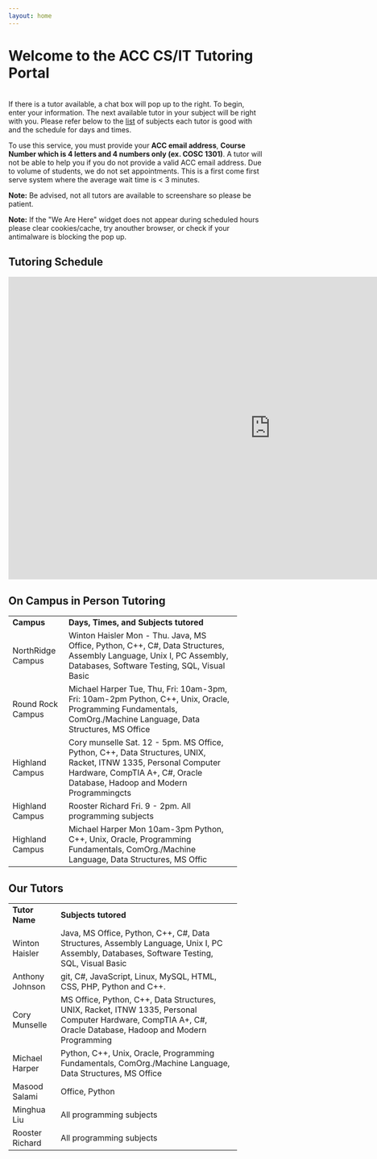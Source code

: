 ```yaml
---
layout: home
---
```


# Welcome to the ACC CS/IT Tutoring Portal
<div id="tutoring-available"> &nbsp; </div>
If there is a tutor available, a chat box will pop up to the right. To begin,
enter your information. The next available tutor in your subject will be right
with you. Please refer below to the <a href="#Table">list</a> of subjects each tutor is good with and the schedule for days and times.

To use this service, you must provide your __ACC email address__, __Course Number which is 4 letters and 4 numbers only (ex. COSC 1301)__. A tutor will
not be able to help you if you do not provide a valid ACC email address. 
Due to volume of students, we do not set appointments. 
This is a first come first serve system where the average wait time is < 3 minutes.

<b>Note:</b> Be advised, not all tutors are available to screenshare so please be patient.

<b>Note:</b> If the "We Are Here" widget does not appear during scheduled hours please clear cookies/cache, try anouther browser, or check if your antimalware is blocking the pop up.

## Tutoring Schedule

<iframe src="https://calendar.google.com/calendar/b/2/embed?height=600&amp;wkst=2&amp;bgcolor=%238E24AA&amp;ctz=America%2FChicago&amp;src=Zy5hdXN0aW5jYy5lZHVfdjNtdWJqOW9iMmt1dnRvMjRqamZ0Nmk0bmNAZ3JvdXAuY2FsZW5kYXIuZ29vZ2xlLmNvbQ&amp;color=%23F4511E&amp;mode=WEEK&amp;showTitle=0&amp;showNav=0&amp;showTabs=0&amp;showPrint=0&amp;showDate=0&amp;showCalendars=0" style="border-width:0" width="1040" height="600" frameborder="0" scrolling="no"></iframe>

## On Campus in Person Tutoring

<table id="Table" style="width: 90%">
<tr>
<td><b>Campus</b></td><td><b>Days, Times, and Subjects tutored</b></td>
</tr>
<tr><td>NorthRidge Campus</td><td>Winton Haisler Mon - Thu.  Java, MS Office, Python, C++, C#, Data Structures, Assembly Language, Unix I, PC Assembly, Databases, Software Testing, SQL, Visual Basic</td></tr>
<tr><td>Round Rock Campus</td><td>Michael Harper Tue, Thu, Fri: 10am-3pm, Fri: 10am-2pm Python, C++, Unix, Oracle, Programming Fundamentals, ComOrg./Machine Language, Data Structures, MS Office</td></tr>
  <tr><td>Highland Campus</td><td>Cory munselle Sat. 12 - 5pm. MS Office, Python, C++, Data Structures, UNIX, Racket, ITNW 1335, Personal Computer Hardware, CompTIA A+, C#, Oracle Database, Hadoop and Modern Programmingcts</td></tr>
<tr><td>Highland Campus</td><td>Rooster Richard Fri. 9 - 2pm. All programming subjects</td></tr>
<tr><td>Highland Campus</td><td>Michael Harper Mon 10am-3pm Python, C++, Unix, Oracle, Programming Fundamentals, ComOrg./Machine Language, Data Structures, MS Offic</td></tr>
</table>

## Our Tutors

<table id="Table" style="width: 90%">
<tr>
<td><b>Tutor Name</b></td><td><b>Subjects tutored</b></td>
</tr>
<tr><td>Winton Haisler</td><td>Java, MS Office, Python, C++, C#, Data Structures, Assembly Language, Unix I, PC Assembly, Databases, Software Testing, SQL, Visual Basic</td></tr>
<tr><td>Anthony Johnson</td><td>git, C#, JavaScript, Linux, MySQL, HTML, CSS, PHP, Python and C++.</td></tr>
<tr><td>Cory Munselle</td><td>MS Office, Python, C++, Data Structures, UNIX, Racket, ITNW 1335, Personal Computer Hardware, CompTIA A+, C#, Oracle Database, Hadoop and Modern Programming</td></tr>
<tr><td>Michael Harper</td><td>Python, C++, Unix, Oracle, Programming Fundamentals, ComOrg./Machine Language, Data Structures, MS Office</td></tr>
<tr><td>Masood Salami</td><td>Office, Python</td></tr>
<tr><td>Minghua Liu</td><td>All programming subjects</td></tr>
<tr><td>Rooster Richard</td><td>All programming subjects</td></tr>
</table>
